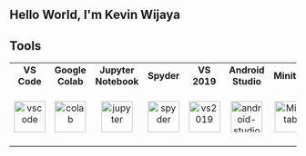 ## Hello World, I'm Kevin Wijaya

## Tools 
<table><tbody>
  <tr>
      <td align="center"><b>VS Code</b></td>
      <td align="center"><b>Google Colab</b></td>
      <td align="center"><b>Jupyter Notebook</b></td>
      <td align="center"><b>Spyder</b></td>
      <td align="center"><b>VS 2019</b></td>
      <td align="center"><b>Android Studio</b></td>
      <td align="center"><b>Minitab</b></td>
      <td align="center"><b>PhpMyAdmin</b></td>

  </tr>
  <tr>
      <td align="center" height="100px">
          <img alt='vscode' src='https://github.com/kevin-wijaya/kevin-wijaya/assets/102933264/a31a983e-538e-455f-8ddd-a0f148cb5e9c' height=55>
      </td>
      <td align="center" height="100px">
          <img alt='colab' src='https://github.com/kevin-wijaya/kevin-wijaya/assets/102933264/0f4ecf31-cb6c-4b40-9b02-7cc73cc3a048' height=55>
      </td>
      <td align="center" height="100px">
          <img alt='jupyter' src='https://github.com/kevin-wijaya/kevin-wijaya/assets/102933264/b57893cb-0bf2-4857-a0ca-6ae1547aae79' height=55>
      </td>
      <td align="center" height="100px">
          <img alt='spyder' src='https://github.com/kevin-wijaya/kevin-wijaya/assets/102933264/e83fbd19-a41f-4f1d-9144-871cf3e1a605' height=55>
      </td>
      <td align="center" height="100px">
          <img alt='vs2019' src='https://github.com/kevin-wijaya/kevin-wijaya/assets/102933264/93483166-422c-45e2-a0d6-5f2d957f79ed' height=55>
      </td>
      <td align="center" height="100px">
          <img alt='android-studio' src='https://github.com/kevin-wijaya/kevin-wijaya/assets/102933264/cd14cf8b-e496-4f5e-bd94-51d89f4ace00' height=55>
      </td>
      <td align="center" height="100px">
          <img alt='Minitab' src='https://github.com/kevin-wijaya/kevin-wijaya/assets/102933264/20b84731-3ee1-43c2-99b2-b1dce4fa282a' height=55>
      </td>
      <td align="center" height="100px">
          <img alt='PhpMyAdmin' src='https://github.com/kevin-wijaya/kevin-wijaya/assets/102933264/7cf0ef3c-3747-479f-af35-eaa21b83e1db' height=55>
      </td>
  </tr>
</tbody></table>

